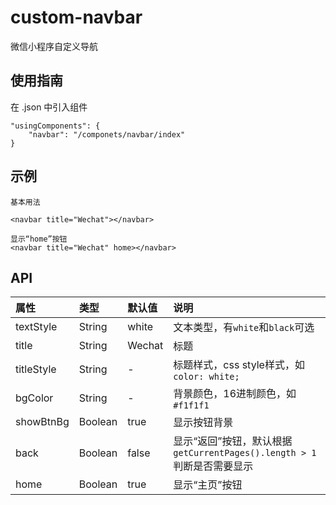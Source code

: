 # custom-navbar
微信小程序自定义导航

## 使用指南

在 .json 中引入组件

```
"usingComponents": {
    "navbar": "/componets/navbar/index"
}
```

## 示例

```
基本用法

<navbar title="Wechat"></navbar>

显示“home”按钮
<navbar title="Wechat" home></navbar>
```

## API

属性 | 类型 | 默认值 | 说明
:-- | :-- | :-- | :--
textStyle | String | white | 文本类型，有`white`和`black`可选
title | String | Wechat | 标题
titleStyle | String | - | 标题样式，css style样式，如`color: white;`
bgColor | String | - | 背景颜色，16进制颜色，如`#f1f1f1`
showBtnBg | Boolean | true | 显示按钮背景
back | Boolean | false | 显示“返回”按钮，默认根据`getCurrentPages().length > 1`判断是否需要显示
home | Boolean | true | 显示“主页”按钮
